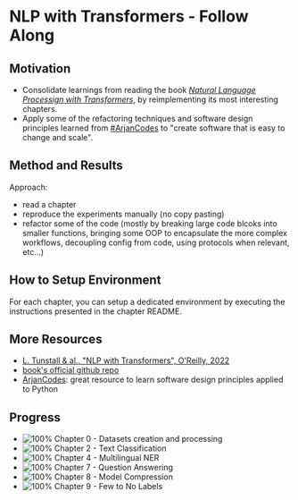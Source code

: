 # NLP with Transformers - Follow Along

## Motivation
* Consolidate learnings from reading the book [*Natural Language Processign with Transformers*](https://learning.oreilly.com/library/view/natural-language-processing/9781098103231/), by reimplementing its most interesting chapters.
* Apply some of the refactoring techniques and software design principles learned from [#ArjanCodes](https://www.arjancodes.com/) to "create software that is easy to change and scale".

## Method and Results
Approach:
* read a chapter
* reproduce the experiments manually (no copy pasting)
* refactor some of the code (mostly by breaking large code blcoks into smaller functions, bringing some OOP to encapsulate the more complex workflows, decoupling config from code, using protocols when relevant, etc...)

## How to Setup Environment
For each chapter, you can setup a dedicated environment by executing the instructions presented in the chapter README.

## More Resources
* [L. Tunstall & al., "NLP with Transformers", O'Reilly, 2022](https://learning.oreilly.com/library/view/natural-language-processing/9781098103231/)
* [book's official github repo](https://github.com/nlp-with-transformers)
* [ArjanCodes](https://www.arjancodes.com/): great resource to learn software design principles applied to Python

## Progress
- ![100%](https://progress-bar.dev/100) Chapter 0 - Datasets creation and processing
- ![100%](https://progress-bar.dev/100) Chapter 2 - Text Classification
- ![100%](https://progress-bar.dev/100) Chapter 4 - Multilingual NER
- ![100%](https://progress-bar.dev/100) Chapter 7 - Question Answering
- ![100%](https://progress-bar.dev/100) Chapter 8 - Model Compression
- ![100%](https://progress-bar.dev/100) Chapter 9 - Few to No Labels